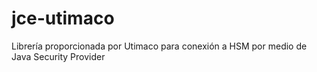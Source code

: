 # jce-utimaco
 Librería proporcionada por Utimaco para conexión a HSM por medio de Java Security Provider
